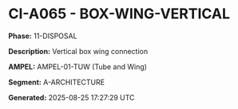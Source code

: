 # CI-A065 - BOX-WING-VERTICAL

**Phase:** 11-DISPOSAL

**Description:** Vertical box wing connection

**AMPEL:** AMPEL-01-TUW (Tube and Wing)

**Segment:** A-ARCHITECTURE

**Generated:** 2025-08-25 17:27:29 UTC

